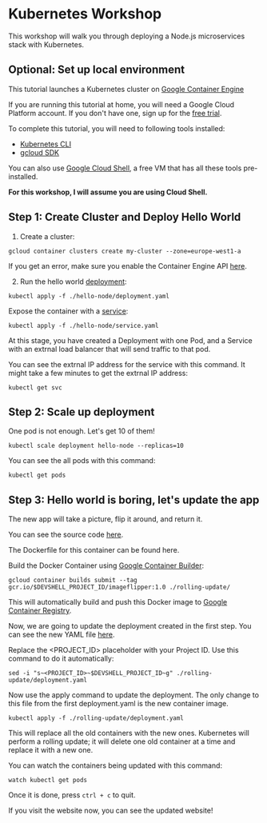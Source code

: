 # Kubernetes Workshop

This workshop will walk you through deploying a Node.js microservices stack with Kubernetes.

## Optional: Set up local environment

This tutorial launches a Kubernetes cluster on [Google Container Engine](https://cloud.google.com/container)

If you are running this tutorial at home, you will need a Google Cloud Platform account. If you don't have one, sign up for the [free trial](https://cloud.google.com/free).

To complete this tutorial, you will need to following tools installed:

 - [Kubernetes CLI](https://github.com/kubernetes/kubernetes/blob/master/CHANGELOG.md#client-binaries)
 - [gcloud SDK](https://cloud.google.com/sdk)

You can also use [Google Cloud Shell](https://cloud.google.com/shell), a free VM that has all these tools pre-installed.

**For this workshop, I will assume you are using Cloud Shell.**

## Step 1: Create Cluster and Deploy Hello World

1. Create a cluster:

`gcloud container clusters create my-cluster --zone=europe-west1-a`

If you get an error, make sure you enable the Container Engine API [here](https://console.cloud.google.com/apis/api/container.googleapis.com/overview).

2. Run the hello world [deployment](./hello-node/deployment.yaml):

`kubectl apply -f ./hello-node/deployment.yaml`

Expose the container with a [service](./hello-node/service.yaml):

`kubectl apply -f ./hello-node/service.yaml`

At this stage, you have created a Deployment with one Pod, and a Service with an extrnal load balancer that will send traffic to that pod.

You can see the extrnal IP address for the service with this command. It might take a few minutes to get the extrnal IP address:

`kubectl get svc`

## Step 2: Scale up deployment

One pod is not enough. Let's get 10 of them!

`kubectl scale deployment hello-node --replicas=10`

You can see the all pods with this command:

`kubectl get pods`

## Step 3: Hello world is boring, let's update the app

The new app will take a picture, flip it around, and return it.

You can see the source code [here](./rolling-update/index.js).

The Dockerfile for this container can be found here.

Build the Docker Container using [Google Container Builder](https://cloud.google.com/container-builder):

`gcloud container builds submit --tag gcr.io/$DEVSHELL_PROJECT_ID/imageflipper:1.0 ./rolling-update/`

This will automatically build and push this Docker image to [Google Container Registry](https://gcr.io).

Now, we are going to update the deployment created in the first step. You can see the new YAML file [here](/rolling-update/deployment.yaml).

Replace the <PROJECT_ID> placeholder with your Project ID. Use this command to do it automatically:

`sed -i "s~<PROJECT_ID>~$DEVSHELL_PROJECT_ID~g" ./rolling-update/deployment.yaml`

Now use the apply command to update the deployment. The only change to this file from the first deployment.yaml is the new container image.

`kubectl apply -f ./rolling-update/deployment.yaml`

This will replace all the old containers with the new ones. Kubernetes will perform a rolling update; it will delete one old container at a time and replace it with a new one.

You can watch the containers being updated with this command:

`watch kubectl get pods`

Once it is done, press `ctrl + c` to quit.

If you visit the website now, you can see the updated website!